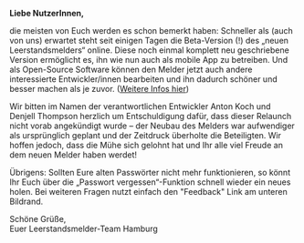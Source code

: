 **Liebe NutzerInnen,**

die meisten von Euch werden es schon bemerkt haben: Schneller als (auch von uns) erwartet steht seit einigen Tagen die Beta-Version (!) des „neuen Leerstandsmelders“ online. Diese noch einmal komplett neu geschriebene Version ermöglicht es, ihn wie nun auch als mobile App zu betreiben. Und als Open-Source Software können den Melder jetzt auch andere interessierte Entwickler/innen bearbeiten und ihn dadurch schöner und besser machen als je zuvor. ([Weitere Infos hier](https://www.leerstandsmelder.de/posts/der-neue-leerstandsmelder))

Wir bitten im Namen der verantwortlichen Entwickler Anton Koch und Denjell Thompson herzlich um Entschuldigung dafür, dass dieser Relaunch nicht vorab angekündigt wurde – der Neubau des Melders war aufwendiger als ursprünglich geplant und der Zeitdruck überholte die Beteiligten. Wir hoffen jedoch, dass die Mühe sich gelohnt hat und Ihr alle viel Freude an dem neuen Melder haben werdet!

Übrigens: Sollten Eure alten Passwörter nicht mehr funktionieren, so könnt Ihr Euch über die „Passwort vergessen“-Funktion schnell wieder ein neues holen. Bei weiteren Fragen nutzt einfach den "Feedback" Link am unteren Bildrand.

Schöne Grüße,  
Euer Leerstandsmelder-Team Hamburg
